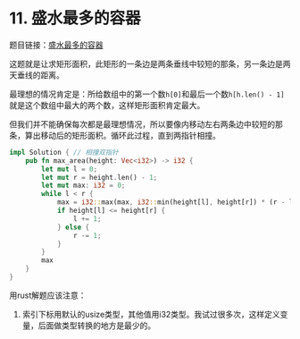 # 11. 盛水最多的容器
题目链接：[盛水最多的容器](https://leetcode.cn/problems/container-with-most-water/)

这题就是让求矩形面积，此矩形的一条边是两条垂线中较短的那条，另一条边是两天垂线的距离。

最理想的情况肯定是：所给数组中的第一个数`h[0]`和最后一个数`h[h.len() - 1]`就是这个数组中最大的两个数，这样矩形面积肯定最大。

但我们并不能确保每次都是最理想情况，所以要像内移动左右两条边中较短的那条，算出移动后的矩形面积。循环此过程，直到两指针相撞。

```rust
impl Solution { // 相撞双指针
    pub fn max_area(height: Vec<i32>) -> i32 {
        let mut l = 0;
        let mut r = height.len() - 1;
        let mut max: i32 = 0;
        while l < r {
            max = i32::max(max, i32::min(height[l], height[r]) * (r - l) as i32);
            if height[l] <= height[r] {
                l += 1;
            } else {
                r -= 1;
            }
        }
        max
    }
}
```

用rust解题应该注意：

1. 索引下标用默认的usize类型，其他值用i32类型。我试过很多次，这样定义变量，后面做类型转换的地方是最少的。